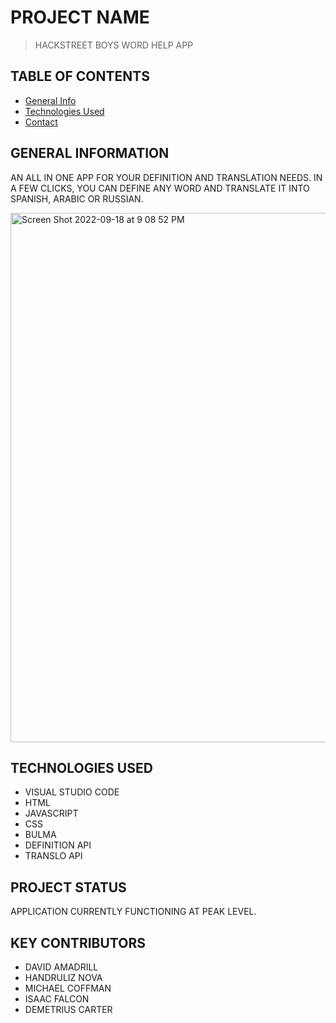 # PROJECT NAME
> HACKSTREET BOYS WORD HELP APP 

## TABLE OF CONTENTS
* [General Info](#general-information)
* [Technologies Used](#technologies-used)
* [Contact](#contact)


## GENERAL INFORMATION
AN ALL IN ONE APP FOR YOUR DEFINITION AND TRANSLATION NEEDS. IN A FEW CLICKS, YOU CAN DEFINE ANY WORD AND TRANSLATE IT INTO SPANISH, ARABIC OR RUSSIAN. 



<img width="847" alt="Screen Shot 2022-09-18 at 9 08 52 PM" src="https://user-images.githubusercontent.com/108381693/190939530-39be2f9d-070f-4071-998a-89b605dd98e2.png">





## TECHNOLOGIES USED
* VISUAL STUDIO CODE
* HTML
* JAVASCRIPT
* CSS
* BULMA
* DEFINITION API
* TRANSLO API

## PROJECT STATUS
APPLICATION CURRENTLY FUNCTIONING AT PEAK LEVEL.  


## KEY CONTRIBUTORS
* DAVID AMADRILL 
* HANDRULIZ NOVA 
* MICHAEL COFFMAN 
* ISAAC FALCON 
* DEMETRIUS CARTER
